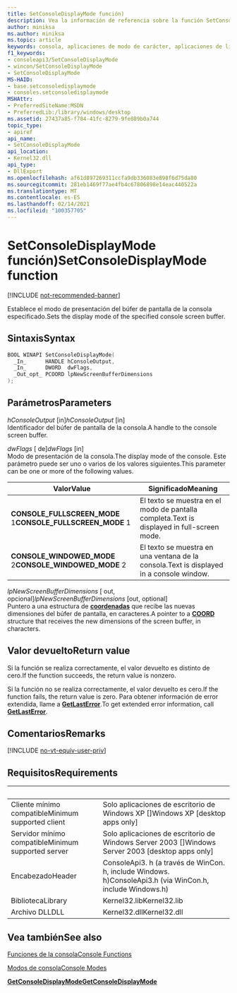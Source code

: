 ```yaml
---
title: SetConsoleDisplayMode función)
description: Vea la información de referencia sobre la función SetConsoleDisplayMode, que establece el modo de presentación del búfer de pantalla de la consola especificado.
author: miniksa
ms.author: miniksa
ms.topic: article
keywords: consola, aplicaciones de modo de carácter, aplicaciones de línea de comandos, aplicaciones de terminal, API de consola
f1_keywords:
- consoleapi3/SetConsoleDisplayMode
- wincon/SetConsoleDisplayMode
- SetConsoleDisplayMode
MS-HAID:
- base.setconsoledisplaymode
- consoles.setconsoledisplaymode
MSHAttr:
- PreferredSiteName:MSDN
- PreferredLib:/library/windows/desktop
ms.assetid: 27437a85-f784-41fc-8279-9fe089b0a744
topic_type:
- apiref
api_name:
- SetConsoleDisplayMode
api_location:
- Kernel32.dll
api_type:
- DllExport
ms.openlocfilehash: af61d897269311ccfa9db336083e898f6d75da80
ms.sourcegitcommit: 281eb1469f77ae4fb4c67806898e14eac440522a
ms.translationtype: MT
ms.contentlocale: es-ES
ms.lasthandoff: 02/14/2021
ms.locfileid: "100357705"
---
```

# <a name="setconsoledisplaymode-function"></a><span data-ttu-id="c24b4-104">SetConsoleDisplayMode función)</span><span class="sxs-lookup"><span data-stu-id="c24b4-104">SetConsoleDisplayMode function</span></span>

[!INCLUDE [not-recommended-banner](./includes/not-recommended-banner.md)]

<span data-ttu-id="c24b4-105">Establece el modo de presentación del búfer de pantalla de la consola especificado.</span><span class="sxs-lookup"><span data-stu-id="c24b4-105">Sets the display mode of the specified console screen buffer.</span></span>

## <a name="syntax"></a><span data-ttu-id="c24b4-106">Sintaxis</span><span class="sxs-lookup"><span data-stu-id="c24b4-106">Syntax</span></span>

```C
BOOL WINAPI SetConsoleDisplayMode(
  _In_      HANDLE hConsoleOutput,
  _In_      DWORD  dwFlags,
  _Out_opt_ PCOORD lpNewScreenBufferDimensions
);
```

## <a name="parameters"></a><span data-ttu-id="c24b4-107">Parámetros</span><span class="sxs-lookup"><span data-stu-id="c24b4-107">Parameters</span></span>

<span data-ttu-id="c24b4-108">*hConsoleOutput* \[in\]</span><span class="sxs-lookup"><span data-stu-id="c24b4-108">*hConsoleOutput* \[in\]</span></span>  
<span data-ttu-id="c24b4-109">Identificador del búfer de pantalla de la consola.</span><span class="sxs-lookup"><span data-stu-id="c24b4-109">A handle to the console screen buffer.</span></span>

<span data-ttu-id="c24b4-110">*dwFlags* \[ de\]</span><span class="sxs-lookup"><span data-stu-id="c24b4-110">*dwFlags* \[in\]</span></span>  
<span data-ttu-id="c24b4-111">Modo de presentación de la consola.</span><span class="sxs-lookup"><span data-stu-id="c24b4-111">The display mode of the console.</span></span> <span data-ttu-id="c24b4-112">Este parámetro puede ser uno o varios de los valores siguientes.</span><span class="sxs-lookup"><span data-stu-id="c24b4-112">This parameter can be one or more of the following values.</span></span>

| <span data-ttu-id="c24b4-113">Valor</span><span class="sxs-lookup"><span data-stu-id="c24b4-113">Value</span></span> | <span data-ttu-id="c24b4-114">Significado</span><span class="sxs-lookup"><span data-stu-id="c24b4-114">Meaning</span></span> |
|-|-|
| <span data-ttu-id="c24b4-115">**CONSOLE_FULLSCREEN_MODE** 1</span><span class="sxs-lookup"><span data-stu-id="c24b4-115">**CONSOLE_FULLSCREEN_MODE** 1</span></span> | <span data-ttu-id="c24b4-116">El texto se muestra en el modo de pantalla completa.</span><span class="sxs-lookup"><span data-stu-id="c24b4-116">Text is displayed in full-screen mode.</span></span> |
| <span data-ttu-id="c24b4-117">**CONSOLE_WINDOWED_MODE** 2</span><span class="sxs-lookup"><span data-stu-id="c24b4-117">**CONSOLE_WINDOWED_MODE** 2</span></span> | <span data-ttu-id="c24b4-118">El texto se muestra en una ventana de la consola.</span><span class="sxs-lookup"><span data-stu-id="c24b4-118">Text is displayed in a console window.</span></span> |

<span data-ttu-id="c24b4-119">*lpNewScreenBufferDimensions* \[ out, opcional\]</span><span class="sxs-lookup"><span data-stu-id="c24b4-119">*lpNewScreenBufferDimensions* \[out, optional\]</span></span>  
<span data-ttu-id="c24b4-120">Puntero a una estructura de [**coordenadas**](coord-str.md) que recibe las nuevas dimensiones del búfer de pantalla, en caracteres.</span><span class="sxs-lookup"><span data-stu-id="c24b4-120">A pointer to a [**COORD**](coord-str.md) structure that receives the new dimensions of the screen buffer, in characters.</span></span>

## <a name="return-value"></a><span data-ttu-id="c24b4-121">Valor devuelto</span><span class="sxs-lookup"><span data-stu-id="c24b4-121">Return value</span></span>

<span data-ttu-id="c24b4-122">Si la función se realiza correctamente, el valor devuelto es distinto de cero.</span><span class="sxs-lookup"><span data-stu-id="c24b4-122">If the function succeeds, the return value is nonzero.</span></span>

<span data-ttu-id="c24b4-123">Si la función no se realiza correctamente, el valor devuelto es cero.</span><span class="sxs-lookup"><span data-stu-id="c24b4-123">If the function fails, the return value is zero.</span></span> <span data-ttu-id="c24b4-124">Para obtener información de error extendida, llame a [**GetLastError**](/windows/win32/api/errhandlingapi/nf-errhandlingapi-getlasterror).</span><span class="sxs-lookup"><span data-stu-id="c24b4-124">To get extended error information, call [**GetLastError**](/windows/win32/api/errhandlingapi/nf-errhandlingapi-getlasterror).</span></span>

## <a name="remarks"></a><span data-ttu-id="c24b4-125">Comentarios</span><span class="sxs-lookup"><span data-stu-id="c24b4-125">Remarks</span></span>

[!INCLUDE [no-vt-equiv-user-priv](./includes/no-vt-equiv-user-priv.md)]

## <a name="requirements"></a><span data-ttu-id="c24b4-126">Requisitos</span><span class="sxs-lookup"><span data-stu-id="c24b4-126">Requirements</span></span>

| &nbsp; | &nbsp; |
|-|-|
| <span data-ttu-id="c24b4-127">Cliente mínimo compatible</span><span class="sxs-lookup"><span data-stu-id="c24b4-127">Minimum supported client</span></span> | <span data-ttu-id="c24b4-128">Solo aplicaciones de escritorio de Windows XP \[\]</span><span class="sxs-lookup"><span data-stu-id="c24b4-128">Windows XP \[desktop apps only\]</span></span> |
| <span data-ttu-id="c24b4-129">Servidor mínimo compatible</span><span class="sxs-lookup"><span data-stu-id="c24b4-129">Minimum supported server</span></span> | <span data-ttu-id="c24b4-130">Solo aplicaciones de escritorio de Windows Server 2003 \[\]</span><span class="sxs-lookup"><span data-stu-id="c24b4-130">Windows Server 2003 \[desktop apps only\]</span></span> |
| <span data-ttu-id="c24b4-131">Encabezado</span><span class="sxs-lookup"><span data-stu-id="c24b4-131">Header</span></span> | <span data-ttu-id="c24b4-132">ConsoleApi3. h (a través de WinCon. h, include Windows. h)</span><span class="sxs-lookup"><span data-stu-id="c24b4-132">ConsoleApi3.h (via WinCon.h, include Windows.h)</span></span> |
| <span data-ttu-id="c24b4-133">Biblioteca</span><span class="sxs-lookup"><span data-stu-id="c24b4-133">Library</span></span> | <span data-ttu-id="c24b4-134">Kernel32.lib</span><span class="sxs-lookup"><span data-stu-id="c24b4-134">Kernel32.lib</span></span> |
| <span data-ttu-id="c24b4-135">Archivo DLL</span><span class="sxs-lookup"><span data-stu-id="c24b4-135">DLL</span></span> | <span data-ttu-id="c24b4-136">Kernel32.dll</span><span class="sxs-lookup"><span data-stu-id="c24b4-136">Kernel32.dll</span></span> |

## <a name="see-also"></a><span data-ttu-id="c24b4-137">Vea también</span><span class="sxs-lookup"><span data-stu-id="c24b4-137">See also</span></span>

[<span data-ttu-id="c24b4-138">Funciones de la consola</span><span class="sxs-lookup"><span data-stu-id="c24b4-138">Console Functions</span></span>](console-functions.md)

[<span data-ttu-id="c24b4-139">Modos de consola</span><span class="sxs-lookup"><span data-stu-id="c24b4-139">Console Modes</span></span>](console-modes.md)

[<span data-ttu-id="c24b4-140">**GetConsoleDisplayMode**</span><span class="sxs-lookup"><span data-stu-id="c24b4-140">**GetConsoleDisplayMode**</span></span>](getconsoledisplaymode.md)